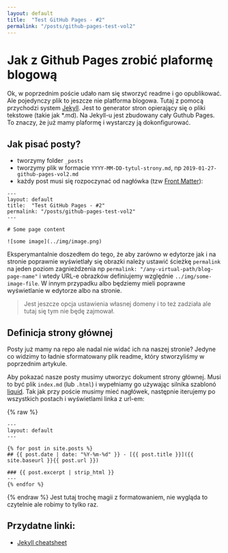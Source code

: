 ```yaml
---
layout: default
title:  "Test GitHub Pages - #2"
permalink: "/posts/github-pages-test-vol2"
---
```


# Jak z Github Pages zrobić plaformę blogową

Ok, w poprzednim poście udało nam się stworzyć readme i go opublikować. Ale pojedynczy plik to jeszcze nie platforma blogowa. Tutaj z pomocą przychodzi system [Jekyll](https://jekyllrb.com/). Jest to generator stron opierający się o pliki tekstowe (takie jak *.md). Na Jekyll-u jest zbudowany cały Guthub Pages. To znaczy, że już mamy plaformę i wystarczy ją dokonfigurować.

## Jak pisać posty?

* tworzymy folder `_posts`
* tworzymy plik w formacie `YYYY-MM-DD-tytul-strony.md`, np `2019-01-27-github-pages-vol2.md`
* każdy post musi się rozpoczynać od nagłówka (tzw [Front Matter](https://jekyllrb.com/docs/front-matter/)):

```
---
layout: default
title:  "Test GitHub Pages - #2"
permalink: "/posts/github-pages-test-vol2"
---

# Some page content

![some image](../img/image.png)
```
Eksperymantalnie doszedłem do tego, że aby zarówno w edytorze jak i na stronie poprawnie wyświetlały się obrazki należy ustawić ścieżkę `permalink` na jeden poziom zagnieżdzenia np `permalink: "/any-virtual-path/blog-page-name"` i wtedy URL-e obrazków definiujemy względnie `../img/some-image-file`. W innym przypadku albo będziemy mieli poprawne wyświetlanie w edytorze albo na stronie.

> Jest jeszcze opcja ustawienia własnej domeny i to też zadziała ale tutaj się tym nie będę zajmował.

## Definicja strony głównej

Posty już mamy na repo ale nadal nie widać ich na naszej stronie? Jedyne co widzimy to ładnie sformatowany plik readme, który stworzyliśmy w poprzednim artykule.

Aby pokazać nasze posty musimy utworzyc dokument strony głównej. Musi to być plik `index.md` (lub `.html`) i wypełniamy go używając silnika szablonó [liquid](https://jekyllrb.com/docs/step-by-step/02-liquid/). Tak jak przy poście musimy mieć nagłówek, następnie iterujemy po wszystkich postach i wyświetlami linka z url-em:

{% raw %}
```
---
layout: default
---

{% for post in site.posts %}
## {{ post.date | date: "%Y-%m-%d" }} - [{{ post.title }}]({{ site.baseurl }}{{ post.url }})

### {{ post.excerpt | strip_html }}
---
{% endfor %}
```
{% endraw %}
Jest tutaj trochę magii z formatowaniem, nie wygląda to czytelnie ale robimy to tylko raz.


## Przydatne linki:
* [Jekyll cheatsheet](https://devhints.io/jekyll)